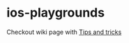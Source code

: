 # ios-playgrounds

Checkout wiki page with [Tips and tricks](https://github.com/igo0r/ios-playgrounds/wiki/Tips-and-tricks-swift-3-ios)
